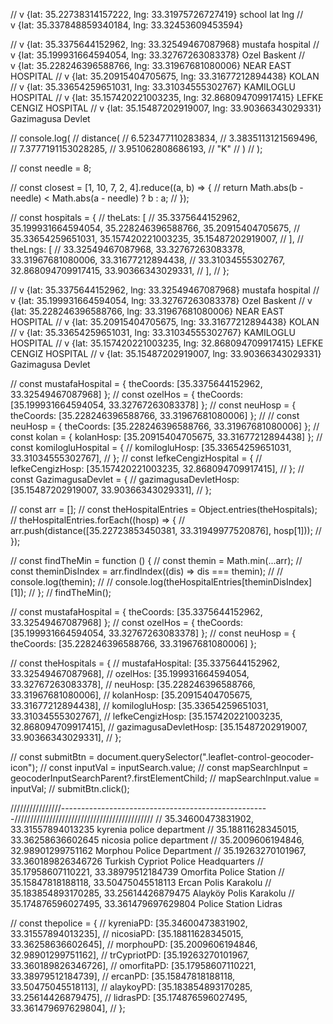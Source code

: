  <!-- <link rel="stylesheet" href="https://unpkg.com/leaflet@1.8.0/dist/leaflet.css"
   integrity="sha512-hoalWLoI8r4UszCkZ5kL8vayOGVae1oxXe/2A4AO6J9+580uKHDO3JdHb7NzwwzK5xr/Fs0W40kiNHxM9vyTtQ=="
   crossorigin=""/> -->

   <!-- <div class="leaflet-control-geocoder-form"><input class="" type="text" placeholder="Search..."></div> -->

// v {lat: 35.22738314157222, lng: 33.31975726727419} school lat lng
// v {lat: 35.337848859340184, lng: 33.32453609453594}

// v {lat: 35.3375644152962, lng: 33.32549467087968} mustafa hospital
// v {lat: 35.199931664594054, lng: 33.32767263083378} Ozel Baskent
// v {lat: 35.228246396588766, lng: 33.31967681080006} NEAR EAST HOSPITAL
// v {lat: 35.20915404705675, lng: 33.31677212894438} KOLAN
// v {lat: 35.33654259651031, lng: 33.31034555302767} KAMILOGLU HOSPITAL
// v {lat: 35.157420221003235, lng: 32.868094709917415} LEFKE CENGIZ HOSPITAL
// v {lat: 35.15487202919007, lng: 33.90366343029331} Gazimagusa Devlet

// console.log(
// distance(
// 6.523477110283834,
// 3.3835113121569496,
// 7.3777191153028285,
// 3.951062808686193,
// "K"
// )
// );

// const needle = 8;

// const closest = [1, 10, 7, 2, 4].reduce((a, b) => {
// return Math.abs(b - needle) < Math.abs(a - needle) ? b : a;
// });

// const hospitals = {
// theLats: [
// 35.3375644152962, 35.199931664594054, 35.228246396588766, 35.20915404705675,
// 35.33654259651031, 35.157420221003235, 35.15487202919007,
// ],
// theLngs: [
// 33.32549467087968, 33.32767263083378, 33.31967681080006, 33.31677212894438,
// 33.31034555302767, 32.868094709917415, 33.90366343029331,
// ],
// };

// v {lat: 35.3375644152962, lng: 33.32549467087968} mustafa hospital
// v {lat: 35.199931664594054, lng: 33.32767263083378} Ozel Baskent
// v {lat: 35.228246396588766, lng: 33.31967681080006} NEAR EAST HOSPITAL
// v {lat: 35.20915404705675, lng: 33.31677212894438} KOLAN
// v {lat: 35.33654259651031, lng: 33.31034555302767} KAMILOGLU HOSPITAL
// v {lat: 35.157420221003235, lng: 32.868094709917415} LEFKE CENGIZ HOSPITAL
// v {lat: 35.15487202919007, lng: 33.90366343029331} Gazimagusa Devlet

// const mustafaHospital = { theCoords: [35.3375644152962, 33.32549467087968] };
// const ozelHos = { theCoords: [35.199931664594054, 33.32767263083378] };
// const neuHosp = { theCoords: [35.228246396588766, 33.31967681080006] };
// // const neuHosp = { theCoords: [35.228246396588766, 33.31967681080006] };
// const kolan = { kolanHosp: [35.20915404705675, 33.31677212894438] };
// const komilogluHospital = {
// komilogluHosp: [35.33654259651031, 33.31034555302767],
// };
// const lefkeCengizHospital = {
// lefkeCengizHosp: [35.157420221003235, 32.868094709917415],
// };
// const GazimagusaDevlet = {
// gazimagusaDevletHosp: [35.15487202919007, 33.90366343029331],
// };

// const arr = [];
// const theHospitalEntries = Object.entries(theHospitals);
// theHospitalEntries.forEach((hosp) => {
// arr.push(distance([35.22723853450381, 33.31949977520876], hosp[1]));
// });

// const findTheMin = function () {
// const themin = Math.min(...arr);
// const theminDisIndex = arr.findIndex((dis) => dis === themin);
// // console.log(themin);
// // console.log(theHospitalEntries[theminDisIndex][1]);
// };
// findTheMin();

// const mustafaHospital = { theCoords: [35.3375644152962, 33.32549467087968] };
// const ozelHos = { theCoords: [35.199931664594054, 33.32767263083378] };
// const neuHosp = { theCoords: [35.228246396588766, 33.31967681080006] };

// const theHospitals = {
// mustafaHospital: [35.3375644152962, 33.32549467087968],
// ozelHos: [35.199931664594054, 33.32767263083378],
// neuHosp: [35.228246396588766, 33.31967681080006],
// kolanHosp: [35.20915404705675, 33.31677212894438],
// komilogluHosp: [35.33654259651031, 33.31034555302767],
// lefkeCengizHosp: [35.157420221003235, 32.868094709917415],
// gazimagusaDevletHosp: [35.15487202919007, 33.90366343029331],
// };

// const submitBtn = document.querySelector(".leaflet-control-geocoder-icon");
// const inputVal = inputSearch.value;
// const mapSearchInput = geocoderInputSearchParent?.firstElementChild;
// mapSearchInput.value = inputVal;
// submitBtn.click();

////////////////----------------------------------------------------////////////////////////////////////////////
// 35.34600473831902, 33.31557894013235 kyrenia police department
// 35.18811628345015, 33.36258636602645 nicosia police department
// 35.2009606194846, 32.98901299751162 Morphou Police Department
// 35.19263270101967, 33.360189826346726 Turkish Cypriot Police Headquarters
// 35.17958607110221, 33.38979512184739 Omorfita Police Station
// 35.15847818188118, 33.50475045518113 Ercan Polis Karakolu
// 35.183854893170285, 33.25614426879475 Alayköy Polis Karakolu
// 35.174876596027495, 33.361479697629804 Police Station Lidras

// const thepolice = {
// kyreniaPD: [35.34600473831902, 33.31557894013235],
// nicosiaPD: [35.18811628345015, 33.36258636602645],
// morphouPD: [35.2009606194846, 32.98901299751162],
// trCypriotPD: [35.19263270101967, 33.360189826346726],
// omorfitaPD: [35.17958607110221, 33.38979512184739],
// ercanPD: [35.15847818188118, 33.50475045518113],
// alaykoyPD: [35.183854893170285, 33.25614426879475],
// lidrasPD: [35.174876596027495, 33.361479697629804],
// };
